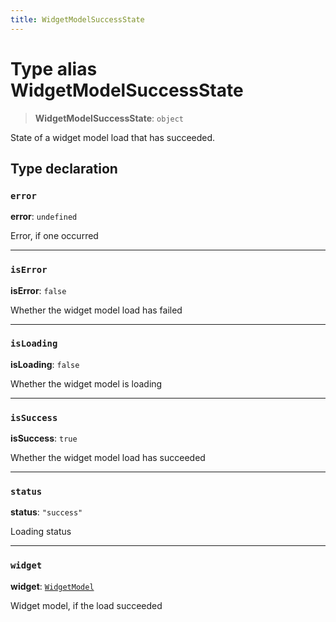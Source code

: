 ```yaml
---
title: WidgetModelSuccessState
---
```


# Type alias WidgetModelSuccessState

> **WidgetModelSuccessState**: `object`

State of a widget model load that has succeeded.

## Type declaration

### `error`

**error**: `undefined`

Error, if one occurred

***

### `isError`

**isError**: `false`

Whether the widget model load has failed

***

### `isLoading`

**isLoading**: `false`

Whether the widget model is loading

***

### `isSuccess`

**isSuccess**: `true`

Whether the widget model load has succeeded

***

### `status`

**status**: `"success"`

Loading status

***

### `widget`

**widget**: [`WidgetModel`](../fusion-assets/class.WidgetModel.md)

Widget model, if the load succeeded
